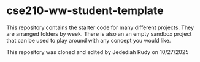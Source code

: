 # cse210-ww-student-template

This repository contains the starter code for many different projects. They are arranged folders by week. There is also an an empty sandbox project that can be used to play around with any concept you would like.

This repository was cloned and edited by Jedediah Rudy on 10/27/2025